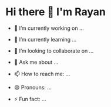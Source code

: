 # Hi there 👋 I'm Rayan


- 🔭 I’m currently working on ...
 
- 🌱 I’m currently learning ...

- 👯 I’m looking to collaborate on ...

- 💬 Ask me about ...

- 📫 How to reach me: ...

- 😄 Pronouns: ...

- ⚡ Fun fact: ...

